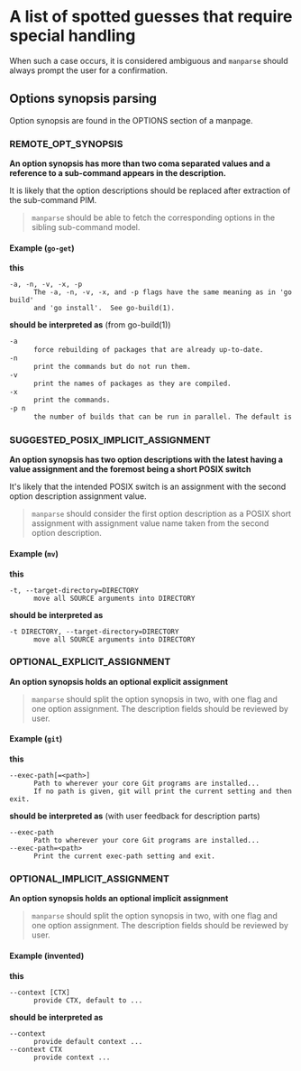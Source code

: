 # A list of spotted guesses that require special handling

When such a case occurs, it is considered ambiguous and `manparse` should always prompt the user for a confirmation.

## Options synopsis parsing

Option synopsis are found in the OPTIONS section of a manpage.

### REMOTE_OPT_SYNOPSIS

**An option synopsis has more than two coma separated values and a reference to a sub-command appears in the description.**

It is likely that the option descriptions should be replaced after extraction of the sub-command PIM.

> `manparse` should be able to fetch the corresponding options in the sibling sub-command model.

#### Example (`go-get`)
**this**
```
-a, -n, -v, -x, -p
      The -a, -n, -v, -x, and -p flags have the same meaning as in 'go build'
      and 'go install'.  See go-build(1).
```

**should be interpreted as** (from go-build(1))
``` xml
-a
      force rebuilding of packages that are already up-to-date.
-n
      print the commands but do not run them.
-v
      print the names of packages as they are compiled.
-x
      print the commands.
-p n
      the number of builds that can be run in parallel. The default is the number of CPUs available.
```

### SUGGESTED_POSIX_IMPLICIT_ASSIGNMENT

**An option synopsis has two option descriptions with the latest having a value assignment and the foremost being a short POSIX switch**

It's likely that the intended POSIX switch is an assignment with the second option description assignment value.

> `manparse` should consider the first option description as a POSIX short assignment with assignment value name taken from the second option description.

#### Example (`mv`)

**this**
```
-t, --target-directory=DIRECTORY
      move all SOURCE arguments into DIRECTORY
```

**should be interpreted as**
```
-t DIRECTORY, --target-directory=DIRECTORY
      move all SOURCE arguments into DIRECTORY
```

### OPTIONAL_EXPLICIT_ASSIGNMENT

**An option synopsis holds an optional explicit assignment**

> `manparse` should split the option synopsis in two, with one flag and one option assignment.
> The description fields should be reviewed by user.


#### Example (`git`)

**this**
```
--exec-path[=<path>]
      Path to wherever your core Git programs are installed...
      If no path is given, git will print the current setting and then exit.
```

**should be interpreted as** (with user feedback for description parts)
```
--exec-path
      Path to wherever your core Git programs are installed...
--exec-path=<path>
      Print the current exec-path setting and exit.
```

### OPTIONAL_IMPLICIT_ASSIGNMENT

**An option synopsis holds an optional implicit assignment**

> `manparse` should split the option synopsis in two, with one flag and one option assignment.
> The description fields should be reviewed by user.


#### Example (invented)

**this**
```
--context [CTX]
      provide CTX, default to ...
```

**should be interpreted as**
```
--context
      provide default context ...
--context CTX
      provide context ...
```
